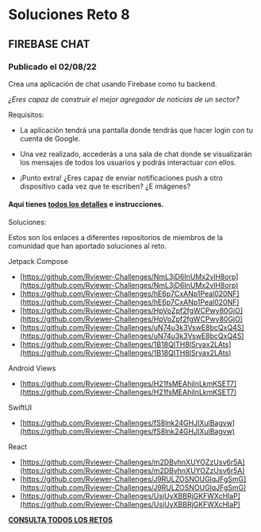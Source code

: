 # Soluciones Reto 8
## FIREBASE CHAT
### Publicado el 02/08/22

Crea una aplicación de chat usando Firebase como tu backend.

*¿Eres capaz de construir el mejor agregador de noticias de un sector?*

Requisitos:

* La aplicación tendrá una pantalla donde tendrás que hacer login con tu cuenta de Google.

* Una vez realizado, accederás a una sala de chat donde se visualizarán los mensajes de todos los usuarios y podrás interactuar con ellos.

* ¡Punto extra! ¿Eres capaz de enviar notificaciones push a otro dispositivo cada vez que te escriben? ¿E imágenes?

#### Aquí tienes [todos los detalles](https://bit.ly/3vyk6ap) e instrucciones.

Soluciones:

Estos son los enlaces a diferentes repositorios de miembros de la comunidad que han aportado soluciones al reto.

Jetpack Compose

* [https://github.com/Rviewer-Challenges/NmL3jD6InUMx2vlH8orp](https://github.com/Rviewer-Challenges/NmL3jD6InUMx2vlH8orp)
* [https://github.com/Rviewer-Challenges/hE6p7CxANp1Peal020NF](https://github.com/Rviewer-Challenges/hE6p7CxANp1Peal020NF)
* [https://github.com/Rviewer-Challenges/HpVoZpf2fgWCPwy80GjO](https://github.com/Rviewer-Challenges/HpVoZpf2fgWCPwy80GjO)
* [https://github.com/Rviewer-Challenges/uN74u3k3VswE8bcQxQ4S](https://github.com/Rviewer-Challenges/uN74u3k3VswE8bcQxQ4S)
* [https://github.com/Rviewer-Challenges/1B18QITH8ISrvax2LAts](https://github.com/Rviewer-Challenges/1B18QITH8ISrvax2LAts)

Android Views

* [https://github.com/Rviewer-Challenges/H21fsMEAhjInLkmKSET7](https://github.com/Rviewer-Challenges/H21fsMEAhjInLkmKSET7)

SwiftUI

* [https://github.com/Rviewer-Challenges/fS8lnk24GHJIXulBagvw](https://github.com/Rviewer-Challenges/fS8lnk24GHJIXulBagvw)

React

* [https://github.com/Rviewer-Challenges/m2DBvhnXUYOZzUsv6r5A](https://github.com/Rviewer-Challenges/m2DBvhnXUYOZzUsv6r5A)
* [https://github.com/Rviewer-Challenges/J9RULZOSNOUGlqJFgSmG](https://github.com/Rviewer-Challenges/J9RULZOSNOUGlqJFgSmG)
* [https://github.com/Rviewer-Challenges/UsjUyXBBRjGKFWXcHlaP](https://github.com/Rviewer-Challenges/UsjUyXBBRjGKFWXcHlaP)		

[**CONSULTA TODOS LOS RETOS**](./README.md)